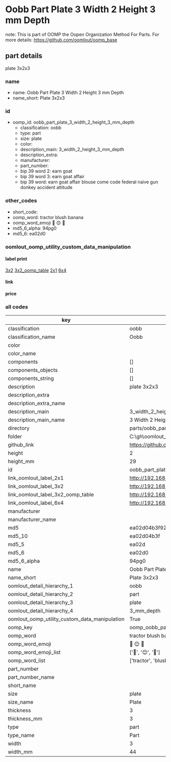 # Oobb Part Plate 3 Width 2 Height 3 mm Depth  

note: This is part of OOMP the Oopen Organization Method For Parts. For more details: https://github.com/oomlout/oomp_base

##  part details
  



plate 3x2x3



### name
* name: Oobb Part Plate 3 Width 2 Height 3 mm Depth
* name_short: Plate 3x2x3 
### id
* oomp_id: oobb_part_plate_3_width_2_height_3_mm_depth
  * classification: oobb
  * type: part
  * size: plate
  * color: 
  * description_main: 3_width_2_height_3_mm_depth
  * description_extra: 
  * manufacturer: 
  * part_number: 
  * bip 39 word 2: earn goat
  * bip 39 word 3: earn goat affair
  * bip 39 word: earn goat affair blouse come code federal naive gun donkey accident attitude

### other_codes
* short_code: 
* oomp_word: tractor blush banana
* oomp_word_emoji :tractor: :blush: :banana:
* md5_6_alpha: 94pg0
* md5_6: ea02d0






### oomlout_oomp_utility_custom_data_manipulation
#### label print
[3x2](http://192.168.1.245:1112/?label=oomp%2094pg0)
[3x2_oomp_table](http://192.168.1.108:1112/?label=oomp%2094pg0)
[2x1](http://192.168.1.242:1112/?label=oomp%2094pg0)
[6x4](http://192.168.1.55:1112/?label=oomp%2094pg0)    

#### link

                              

#### price







### all codes 
| key | value |  
| --- | --- |  
| classification | oobb |  
| classification_name | Oobb |  
| color |  |  
| color_name |  |  
| components | [] |  
| components_objects | [] |  
| components_string | [] |  
| description | plate 3x2x3 |  
| description_extra |  |  
| description_extra_name |  |  
| description_main | 3_width_2_height_3_mm_depth |  
| description_main_name | 3 Width 2 Height 3 mm Depth |  
| directory | parts/oobb_part_plate_3_width_2_height_3_mm_depth |  
| folder | C:\gh\oomlout_oobb_version_4_generated_parts\things\oobb_part_plate_3_width_2_height_3_mm_depth |  
| github_link | https://github.com/oomlout/oomlout_oomp_part_src/tree/main/parts/oobb_part_plate_3_width_2_height_3_mm_depth |  
| height | 2 |  
| height_mm | 29 |  
| id | oobb_part_plate_3_width_2_height_3_mm_depth |  
| link_oomlout_label_2x1 | http://192.168.1.242:1112/?label=oomp%2094pg0 |  
| link_oomlout_label_3x2 | http://192.168.1.245:1112/?label=oomp%2094pg0 |  
| link_oomlout_label_3x2_oomp_table | http://192.168.1.108:1112/?label=oomp%2094pg0 |  
| link_oomlout_label_6x4 | http://192.168.1.55:1112/?label=oomp%2094pg0 |  
| manufacturer |  |  
| manufacturer_name |  |  
| md5 | ea02d04b3f92aa8cb41701820899022a |  
| md5_10 | ea02d04b3f |  
| md5_5 | ea02d |  
| md5_6 | ea02d0 |  
| md5_6_alpha | 94pg0 |  
| name | Oobb Part Plate 3 Width 2 Height 3 mm Depth |  
| name_short | Plate 3x2x3  |  
| oomlout_detail_hierarchy_1 | oobb |  
| oomlout_detail_hierarchy_2 | part |  
| oomlout_detail_hierarchy_3 | plate |  
| oomlout_detail_hierarchy_4 | 3_mm_depth |  
| oomlout_oomp_utility_custom_data_manipulation | True |  
| oomp_key | oomp_oobb_part_plate_3_width_2_height_3_mm_depth |  
| oomp_word | tractor blush banana |  
| oomp_word_emoji | :tractor: :blush: :banana: |  
| oomp_word_emoji_list | [':tractor:', ':blush:', ':banana:'] |  
| oomp_word_list | ['tractor', 'blush', 'banana'] |  
| part_number |  |  
| part_number_name |  |  
| short_name |  |  
| size | plate |  
| size_name | Plate |  
| thickness | 3 |  
| thickness_mm | 3 |  
| type | part |  
| type_name | Part |  
| width | 3 |  
| width_mm | 44 |  
